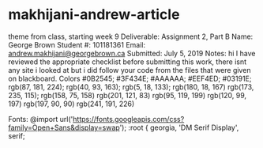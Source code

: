 # makhijani-andrew-article
theme from class, starting week 9
Deliverable:  Assignment 2, Part B
Name:         George Brown
Student #:    101181361
Email:        andrew.makhijani@georgebrown.ca
Submitted:    July 5, 2019
Notes:       hi
I have reviewed the appropriate checklist before submitting this work, there isnt any site i looked at but i did follow your code from the files that were given on blackboard.
Colors
 #0B2545;
 #3F434E;
 #AAAAAA;
 #EEF4ED;
 #03191E;
 rgb(87, 181, 224);
 rgb(40, 93, 163);
 rgb(5, 18, 133);
rgb(180, 18, 167)
rgb(173, 235, 115);
rgb(158, 75, 158)
rgb(201, 121, 83)
rgb(95, 119, 199)
rgb(120, 99, 197)
rgb(197, 90, 90)
rgb(241, 191, 226)

Fonts: @import url('https://fonts.googleapis.com/css?family=Open+Sans&display=swap');
:root {  georgia, 'DM Serif Display', serif;
